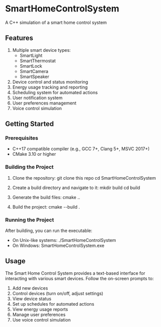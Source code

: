 # SmartHomeControlSystem
A C++ simulation of a smart home control system

## Features

1. Multiple smart device types:
   - SmartLight
   - SmartThermostat
   - SmartLock
   - SmartCamera
   - SmartSpeaker
2. Device control and status monitoring
3. Energy usage tracking and reporting
4. Scheduling system for automated actions
5. User notification system
6. User preferences management
7. Voice control simulation

## Getting Started

### Prerequisites

- C++17 compatible compiler (e.g., GCC 7+, Clang 5+, MSVC 2017+)
- CMake 3.10 or higher

### Building the Project

1. Clone the repository:
git clone this repo
cd SmartHomeControlSystem

2. Create a build directory and navigate to it:
mkdir build
cd build

3. Generate the build files:
cmake ..

4. Build the project:
cmake --build .

### Running the Project

After building, you can run the executable:

- On Unix-like systems:
./SmartHomeControlSystem
- On Windows:
SmartHomeControlSystem.exe

## Usage

The Smart Home Control System provides a text-based interface for interacting with various smart devices. Follow the on-screen prompts to:

1. Add new devices
2. Control devices (turn on/off, adjust settings)
3. View device status
4. Set up schedules for automated actions
5. View energy usage reports
6. Manage user preferences
7. Use voice control simulation
